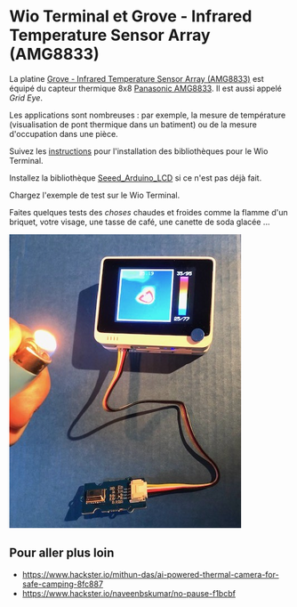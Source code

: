 # Wio Terminal et Grove - Infrared Temperature Sensor Array (AMG8833)

La platine [Grove - Infrared Temperature Sensor Array (AMG8833)](https://wiki.seeedstudio.com/Grove-Infrared_Temperature_Sensor_Array-AMG8833/) est équipé du capteur thermique 8x8 [Panasonic AMG8833](https://industry.panasonic.eu/components/sensors/industrial-sensors/grid-eye/amg88xx-high-performance-type/amg8833-amg8833). Il est aussi appelé _Grid Eye_.

Les applications sont nombreuses : par exemple, la mesure de température (visualisation de pont thermique dans un batiment) ou de la mesure d'occupation dans une pièce.

Suivez les [instructions](https://wiki.seeedstudio.com/Wio-Terminal-Thermal-Camera/) pour l'installation des bibliothèques pour le Wio Terminal.

Installez la bibliothèque [Seeed_Arduino_LCD](https://wiki.seeedstudio.com/Wio-Terminal-LCD-Overview/) si ce n'est pas déjà fait.

Chargez l'exemple de test sur le Wio Terminal.

Faites quelques tests des _choses_ chaudes et froides comme la flamme d'un briquet, votre visage, une tasse de café, une canette de soda glacée ...

![Wio Terminal et Grove - Infrared Temperature Sensor Array (AMG8833)](./GroveInfraredTemperatureSensorArrayAMG8833.jpg)


## Pour aller plus loin
* https://www.hackster.io/mithun-das/ai-powered-thermal-camera-for-safe-camping-8fc887
* https://www.hackster.io/naveenbskumar/no-pause-f1bcbf
